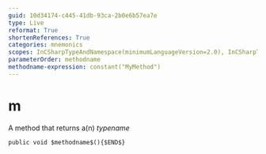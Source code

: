 ```yaml
---
guid: 10d34174-c445-41db-93ca-2b0e6b57ea7e
type: Live
reformat: True
shortenReferences: True
categories: mnemonics
scopes: InCSharpTypeAndNamespace(minimumLanguageVersion=2.0), InCSharpTypeMember(minimumLanguageVersion=2.0)
parameterOrder: methodname
methodname-expression: constant("MyMethod")
---
```


# m

A method that returns a(n) $typename$

```
public void $methodname$(){$END$}
```
